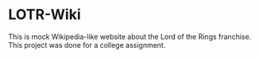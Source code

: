 # LOTR-Wiki
This is mock Wikipedia-like website about the Lord of the Rings franchise. This project was done for a college assignment.
